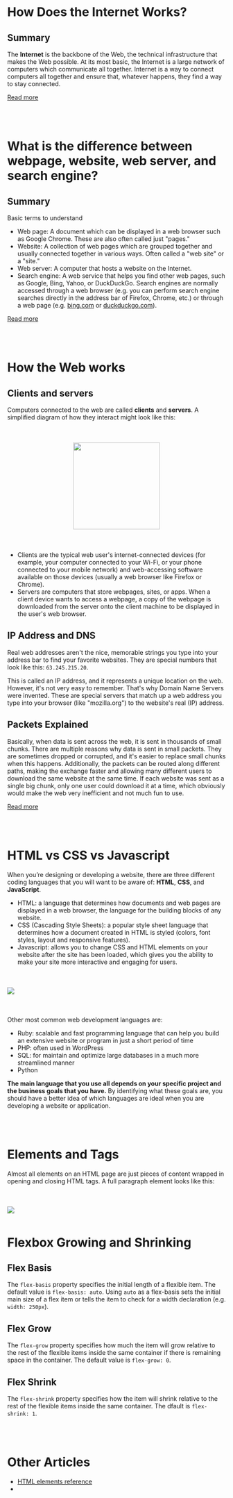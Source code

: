 <style>
    
    img {
        display: block;
        margin: 50px auto;
        max-height: 400px;
    }
</style>

# How Does the Internet Works?

## Summary
The **Internet** is the backbone of the Web, the technical infrastructure that makes the Web possible. At its most basic, the Internet is a large network of computers which communicate all together. Internet is a way to connect computers all together and ensure that, whatever happens, they find a way to stay connected.

[Read more](https://developer.mozilla.org/en-US/docs/Learn/Common_questions/How_does_the_Internet_work)

<br><br>

# What is the difference between webpage, website, web server, and search engine?

## Summary
Basic terms to understand
- Web page: A document which can be displayed in a web browser such as Google Chrome. These are also often called just "pages."
- Website: A collection of web pages which are grouped together and usually connected together in various ways. Often called a "web site" or a "site."
- Web server: A computer that hosts a website on the Internet.
- Search engine: A web service that helps you find other web pages, such as Google, Bing, Yahoo, or DuckDuckGo. Search engines are normally accessed through a web browser (e.g. you can perform search engine searches directly in the address bar of Firefox, Chrome, etc.) or through a web page (e.g. [bing.com](bing.com) or [duckduckgo.com](duckduckgo.com)).

[Read more](https://developer.mozilla.org/en-US/docs/Learn/Common_questions/Pages_sites_servers_and_search_engines)

<br><br>

# How the Web works

## Clients and servers
Computers connected to the web are called **clients** and **servers**. A simplified diagram of how they interact might look like this:

<img src="./images/simple-client-server.png" height="200px">

- Clients are the typical web user's internet-connected devices (for example, your computer connected to your Wi-Fi, or your phone connected to your mobile network) and web-accessing software available on those devices (usually a web browser like Firefox or Chrome).
- Servers are computers that store webpages, sites, or apps. When a client device wants to access a webpage, a copy of the webpage is downloaded from the server onto the client machine to be displayed in the user's web browser.

## IP Address and DNS

Real web addresses aren't the nice, memorable strings you type into your address bar to find your favorite websites. They are special numbers that look like this: `63.245.215.20`.

This is called an IP address, and it represents a unique location on the web. However, it's not very easy to remember. That's why Domain Name Servers were invented. These are special servers that match up a web address you type into your browser (like "mozilla.org") to the website's real (IP) address.

## Packets Explained

Basically, when data is sent across the web, it is sent in thousands of small chunks. There are multiple reasons why data is sent in small packets. They are sometimes dropped or corrupted, and it's easier to replace small chunks when this happens. Additionally, the packets can be routed along different paths, making the exchange faster and allowing many different users to download the same website at the same time. If each website was sent as a single big chunk, only one user could download it at a time, which obviously would make the web very inefficient and not much fun to use.

[Read more](https://developer.mozilla.org/en-US/docs/Learn/Getting_started_with_the_web/How_the_Web_works#clients_and_servers)

<br><br>

# HTML vs CSS vs Javascript

When you’re designing or developing a website, there are three different coding languages that you will want to be aware of: **HTML**, **CSS**, and **JavaScript**.

- HTML: a language that determines how documents and web pages are displayed in a web browser, the language for the building blocks of any website.
- CSS (Cascading Style Sheets): a popular style sheet language that determines how a document created in HTML is styled (colors, font styles, layout and responsive features).
- Javascript: allows you to change CSS and HTML elements on your website after the site has been loaded, which gives you the ability to make your site more interactive and engaging for users.

<img src="./images/html_css_js.png">

Other most common web development languages are:
- Ruby: scalable and fast programming language that can help you build an extensive website or program in just a short period of time
- PHP: often used in WordPress
- SQL: for maintain and optimize large databases in a much more streamlined manner
- Python

**The main language that you use all depends on your specific project and the business goals that you have.** By identifying what these goals are, you should have a better idea of which languages are ideal when you are developing a website or application.

<br><br>

# Elements and Tags

Almost all elements on an HTML page are just pieces of content wrapped in opening and closing HTML tags. A full paragraph element looks like this:

<img src="./images/element_diagram.png">

# Flexbox Growing and Shrinking

## Flex Basis
The `flex-basis` property specifies the initial length of a flexible item. The default value is `flex-basis: auto`.  Using `auto` as a flex-basis sets the initial main size of a flex item or tells the item to check for a width declaration (e.g. `width: 250px`).

## Flex Grow
The `flex-grow` property specifies how much the item will grow relative to the rest of the flexible items inside the same container if there is remaining space in the container. The default value is `flex-grow: 0`.

## Flex Shrink
The `flex-shrink` property specifies how the item will shrink relative to the rest of the flexible items inside the same container. The dfault is `flex-shrink: 1`.

<br><br>


# Other Articles

- [HTML elements reference](https://developer.mozilla.org/en-US/docs/Web/HTML/Element)
- 

